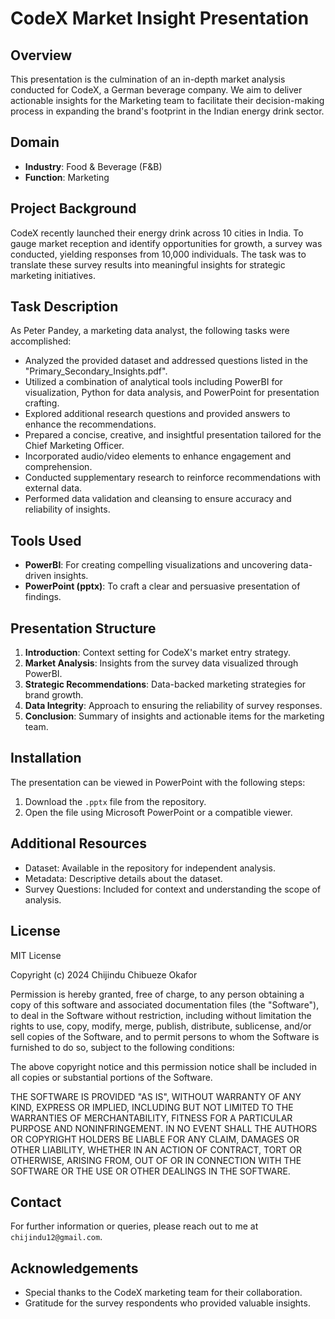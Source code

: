 # CodeX Market Insight Presentation

## Overview

This presentation is the culmination of an in-depth market analysis conducted for CodeX, a German beverage company. We aim to deliver actionable insights for the Marketing team to facilitate their decision-making process in expanding the brand's footprint in the Indian energy drink sector.

## Domain

- **Industry**: Food & Beverage (F&B)
- **Function**: Marketing

## Project Background

CodeX recently launched their energy drink across 10 cities in India. To gauge market reception and identify opportunities for growth, a survey was conducted, yielding responses from 10,000 individuals. The task was to translate these survey results into meaningful insights for strategic marketing initiatives.

## Task Description

As Peter Pandey, a marketing data analyst, the following tasks were accomplished:

- Analyzed the provided dataset and addressed questions listed in the "Primary_Secondary_Insights.pdf".
- Utilized a combination of analytical tools including PowerBI for visualization, Python for data analysis, and PowerPoint for presentation crafting.
- Explored additional research questions and provided answers to enhance the recommendations.
- Prepared a concise, creative, and insightful presentation tailored for the Chief Marketing Officer.
- Incorporated audio/video elements to enhance engagement and comprehension.
- Conducted supplementary research to reinforce recommendations with external data.
- Performed data validation and cleansing to ensure accuracy and reliability of insights.

## Tools Used

- **PowerBI**: For creating compelling visualizations and uncovering data-driven insights.
- **PowerPoint (pptx)**: To craft a clear and persuasive presentation of findings.

## Presentation Structure

1. **Introduction**: Context setting for CodeX's market entry strategy.
2. **Market Analysis**: Insights from the survey data visualized through PowerBI.
3. **Strategic Recommendations**: Data-backed marketing strategies for brand growth.
4. **Data Integrity**: Approach to ensuring the reliability of survey responses.
5. **Conclusion**: Summary of insights and actionable items for the marketing team.

## Installation

The presentation can be viewed in PowerPoint with the following steps:

1. Download the `.pptx` file from the repository.
2. Open the file using Microsoft PowerPoint or a compatible viewer.

## Additional Resources

- Dataset: Available in the repository for independent analysis.
- Metadata: Descriptive details about the dataset.
- Survey Questions: Included for context and understanding the scope of analysis.

## License

MIT License

Copyright (c) 2024 Chijindu Chibueze Okafor

Permission is hereby granted, free of charge, to any person obtaining a copy
of this software and associated documentation files (the "Software"), to deal
in the Software without restriction, including without limitation the rights
to use, copy, modify, merge, publish, distribute, sublicense, and/or sell
copies of the Software, and to permit persons to whom the Software is
furnished to do so, subject to the following conditions:

The above copyright notice and this permission notice shall be included in all
copies or substantial portions of the Software.

THE SOFTWARE IS PROVIDED "AS IS", WITHOUT WARRANTY OF ANY KIND, EXPRESS OR
IMPLIED, INCLUDING BUT NOT LIMITED TO THE WARRANTIES OF MERCHANTABILITY,
FITNESS FOR A PARTICULAR PURPOSE AND NONINFRINGEMENT. IN NO EVENT SHALL THE
AUTHORS OR COPYRIGHT HOLDERS BE LIABLE FOR ANY CLAIM, DAMAGES OR OTHER
LIABILITY, WHETHER IN AN ACTION OF CONTRACT, TORT OR OTHERWISE, ARISING FROM,
OUT OF OR IN CONNECTION WITH THE SOFTWARE OR THE USE OR OTHER DEALINGS IN THE
SOFTWARE.


## Contact

For further information or queries, please reach out to me at `chijindu12@gmail.com`.

## Acknowledgements

- Special thanks to the CodeX marketing team for their collaboration.
- Gratitude for the survey respondents who provided valuable insights.

